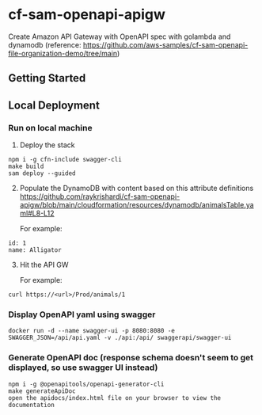 # cf-sam-openapi-apigw
Create Amazon API Gateway with OpenAPI spec with golambda and dynamodb (reference: https://github.com/aws-samples/cf-sam-openapi-file-organization-demo/tree/main)

## Getting Started

## Local Deployment

### Run on local machine
1. Deploy the stack
```
npm i -g cfn-include swagger-cli
make build
sam deploy --guided
```

2. Populate the DynamoDB with content based on this attribute definitions https://github.com/raykrishardi/cf-sam-openapi-apigw/blob/main/cloudformation/resources/dynamodb/animalsTable.yaml#L8-L12
  
   For example:
```
id: 1
name: Alligator
```

3. Hit the API GW
  
   For example:
```
curl https://<url>/Prod/animals/1
```

### Display OpenAPI yaml using swagger
```
docker run -d --name swagger-ui -p 8080:8080 -e SWAGGER_JSON=/api/api.yaml -v ./api:/api/ swaggerapi/swagger-ui
```

### Generate OpenAPI doc (response schema doesn't seem to get displayed, so use swagger UI instead)
```
npm i -g @openapitools/openapi-generator-cli
make generateApiDoc
open the apidocs/index.html file on your browser to view the documentation
```
